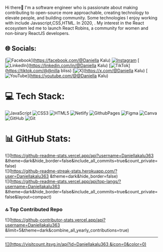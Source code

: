 Hi there👋
I'm a software engineer who is passionate about making contributing to open-source more approachable, creating technology to elevate people, and building community. Some technologies I enjoy working with include Javascript,CSS,HTML. In 2020, . My interest in the React ecosystem led me to launch React Robins, a community for women and non-binary ReactJS developers.




## 🌐 Socials:
[![Facebook](https://img.shields.io/badge/Facebook-%231877F2.svg?logo=Facebook&logoColor=white)](https://facebook.com/@Daniella Kalu) [![Instagram](https://img.shields.io/badge/Instagram-%23E4405F.svg?logo=Instagram&logoColor=white)](https://instagram.com/@nilla_bliss) [![LinkedIn](https://img.shields.io/badge/LinkedIn-%230077B5.svg?logo=linkedin&logoColor=white)](https://linkedin.com/in/@Daniella Kalu) [![TikTok](https://img.shields.io/badge/TikTok-%23000000.svg?logo=TikTok&logoColor=white)](https://tiktok.com/@@nilla bliss) [![X](https://img.shields.io/badge/X-black.svg?logo=X&logoColor=white)](https://x.com/@Daniella Kalu) [![YouTube](https://img.shields.io/badge/YouTube-%23FF0000.svg?logo=YouTube&logoColor=white)](https://youtube.com/@@Daniella Kalu) 

# 💻 Tech Stack:
![JavaScript](https://img.shields.io/badge/javascript-%23323330.svg?style=for-the-badge&logo=javascript&logoColor=%23F7DF1E) ![CSS3](https://img.shields.io/badge/css3-%231572B6.svg?style=for-the-badge&logo=css3&logoColor=white) ![HTML5](https://img.shields.io/badge/html5-%23E34F26.svg?style=for-the-badge&logo=html5&logoColor=white) ![Netlify](https://img.shields.io/badge/netlify-%23000000.svg?style=for-the-badge&logo=netlify&logoColor=#00C7B7) ![GithubPages](https://img.shields.io/badge/github%20pages-121013?style=for-the-badge&logo=github&logoColor=white) ![Figma](https://img.shields.io/badge/figma-%23F24E1E.svg?style=for-the-badge&logo=figma&logoColor=white) ![Canva](https://img.shields.io/badge/Canva-%2300C4CC.svg?style=for-the-badge&logo=Canva&logoColor=white) ![GitHub](https://img.shields.io/badge/github-%23121011.svg?style=for-the-badge&logo=github&logoColor=white) ![Git](https://img.shields.io/badge/git-%23F05033.svg?style=for-the-badge&logo=git&logoColor=white)
# 📊 GitHub Stats:
![](https://github-readme-stats.vercel.app/api?username=Daniellakalu363 &theme=dark&hide_border=false&include_all_commits=true&count_private=false)<br/>
![](https://github-readme-streak-stats.herokuapp.com/?user=Daniellakalu363 &theme=dark&hide_border=false)<br/>
![](https://github-readme-stats.vercel.app/api/top-langs/?username=Daniellakalu363 &theme=dark&hide_border=false&include_all_commits=true&count_private=false&layout=compact)

### 🔝 Top Contributed Repo
![](https://github-contributor-stats.vercel.app/api?username=Daniellakalu363 &limit=5&theme=dark&combine_all_yearly_contributions=true)

---
[![](https://visitcount.itsvg.in/api?id=Daniellakalu363 &icon=0&color=0)](https://visitcount.itsvg.in)

<!-- Proudly created with GPRM ( https://gprm.itsvg.in ) -->
